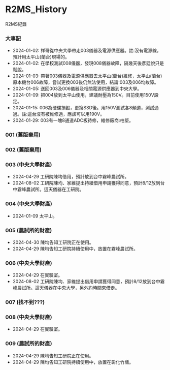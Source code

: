 # R2MS_History
R2MS紀錄

### 大事記
+ 2024-01-02: 祥哥從中央大學帶走003儀器及電源供應器。註:沒有電源線，預計用太平山(蘭台)現場的。
+ 2024-01-02: 在學校測試008儀器，發現008儀器故障，隔幾天後彥廷說只是鬆脫。
+ 2024-01-03: 帶著003儀器及電源供應器去太平山(蘭台)維修，太平山(蘭台)原本機台006故障，嘗試更換003後仍無法使用，結論:003及006均故障。
+ 2024-01-05: 送回003及006儀器及相關電源供應器到中央大學。
+ 2024-01-09: 把004放到太平山使用，建議耐壓為150V。目前使用150V設定。
+ 2024-01-15: 006為硬碟損毀，更換SSD後。用150V測試各8頻道，測試通過。註:這台沒有被維修過，應該可以用190V。
+ 2024-01-29: 003有一塊8通道ADC板待修，維修廠商:柏堅。

### 001 (舊版棄用)

### 002 (舊版棄用)

### 003 (中央大學財產)
+ 2024-04-29 工研院陳均借用，預計放到台中霧峰農試所。
+ 2024-08-02 工研院陳均、家維提出持續借用申請獲得同意，預計8/12放到台中霧峰農試所。這天儀器在工研院。

### 004 (中央大學財產)
+ 2024-01-09 太平山。

### 005 (農試所的財產)
+ 2024-04-30 陳均告知工研院正在使用。
+ 2024-04-29 陳均告知工研院持續使用中，放置在霧峰農試所。
  
### 006 (中央大學財產)
+ 2024-04-29 在實驗室。
+ 2024-08-02 工研院陳均、家維提出借用申請獲得同意，預計8/12放到台中霧峰農試所。這天儀器在中央大學，另外約時間來借走。
  
### 007 (找不到???)

### 008 (中央大學財產)
+ 2024-04-29 在實驗室。

### 009 (農試所的財產)
+ 2024-04-29 陳均告知工研院正在使用。
+ 2024-04-29 陳均告知工研院持續使用中，放置在彰化竹塘。
